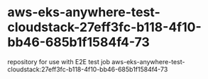 # aws-eks-anywhere-test-cloudstack-27eff3fc-b118-4f10-bb46-685b1f1584f4-73
repository for use with E2E test job aws-eks-anywhere-test-cloudstack:27eff3fc-b118-4f10-bb46-685b1f1584f4-73
